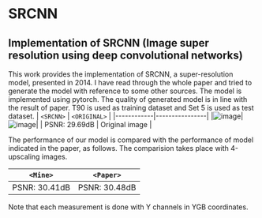 # SRCNN
## Implementation of SRCNN (Image super resolution using deep convolutional networks)
This work provides the implementation of SRCNN, a super-resolution model, presented in 2014. I have read through the whole paper and tried to generate the model with reference to some other sources. The model is implemented using pytorch. The quality of generated model is in line with the result of paper. T90 is used as training dataset and Set 5 is used as test dataset.
| `<SRCNN>`  | `<ORIGINAL>`   |
|------------|----------------|
|![image](https://github.com/kimhyeonejun/SRCNN/assets/103301952/b46db0b4-b790-4c23-ba51-2adc09057ba4)|![image](https://github.com/kimhyeonejun/SRCNN/assets/103301952/6d2d15d0-9c70-456c-95f5-5929ccfef377)|
| PSNR: 29.69dB | Original image |

The performance of our model is compared with the performance of model indicated in the paper, as follows.
The comparision takes place with 4-upscaling images. 

| `<Mine>`  | `<Paper>`   |
|------------|----------------|
| PSNR: 30.41dB | PSNR: 30.48dB |

Note that each measurement is done with Y channels in YGB coordinates.
